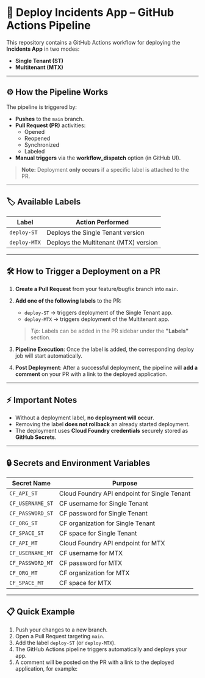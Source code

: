 # 🚀 Deploy Incidents App – GitHub Actions Pipeline

This repository contains a GitHub Actions workflow for deploying the **Incidents App** in two modes:
- **Single Tenant (ST)**
- **Multitenant (MTX)**

---

## ⚙️ How the Pipeline Works

The pipeline is triggered by:
- **Pushes** to the `main` branch.
- **Pull Request (PR)** activities:
  - Opened
  - Reopened
  - Synchronized
  - Labeled
- **Manual triggers** via the **workflow_dispatch** option (in GitHub UI).

> **Note:** Deployment **only occurs** if a specific label is attached to the PR.

---

## 🏷️ Available Labels

| Label        | Action Performed                         |
|--------------|------------------------------------------|
| `deploy-ST`  | Deploys the Single Tenant version        |
| `deploy-MTX` | Deploys the Multitenant (MTX) version     |

---

## 🛠️ How to Trigger a Deployment on a PR

1. **Create a Pull Request** from your feature/bugfix branch into `main`.
2. **Add one of the following labels** to the PR:
   - `deploy-ST` → triggers deployment of the Single Tenant app.
   - `deploy-MTX` → triggers deployment of the Multitenant app.
   
   > _Tip:_ Labels can be added in the PR sidebar under the **"Labels"** section.

3. **Pipeline Execution**: Once the label is added, the corresponding deploy job will start automatically.
4. **Post Deployment**: After a successful deployment, the pipeline will **add a comment** on your PR with a link to the deployed application.

---

## ⚡ Important Notes

- Without a deployment label, **no deployment will occur**.
- Removing the label **does not rollback** an already started deployment.
- The deployment uses **Cloud Foundry credentials** securely stored as **GitHub Secrets**.

---

## 🔒 Secrets and Environment Variables

| Secret Name    | Purpose                                     |
|----------------|---------------------------------------------|
| `CF_API_ST`     | Cloud Foundry API endpoint for Single Tenant |
| `CF_USERNAME_ST`| CF username for Single Tenant               |
| `CF_PASSWORD_ST`| CF password for Single Tenant               |
| `CF_ORG_ST`     | CF organization for Single Tenant           |
| `CF_SPACE_ST`   | CF space for Single Tenant                  |
| `CF_API_MT`     | Cloud Foundry API endpoint for MTX          |
| `CF_USERNAME_MT`| CF username for MTX                         |
| `CF_PASSWORD_MT`| CF password for MTX                         |
| `CF_ORG_MT`     | CF organization for MTX                     |
| `CF_SPACE_MT`   | CF space for MTX                            |

---

## 📋 Quick Example

1. Push your changes to a new branch.
2. Open a Pull Request targeting `main`.
3. Add the label `deploy-ST` (or `deploy-MTX`).
4. The GitHub Actions pipeline triggers automatically and deploys your app.
5. A comment will be posted on the PR with a link to the deployed application, for example: